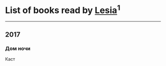 # List of books read by [Lesia](https://www.facebook.com/app_scoped_user_id/1482702765127959/)<sup>1</sup>
---

## 2017

### Дом ночи
Каст



